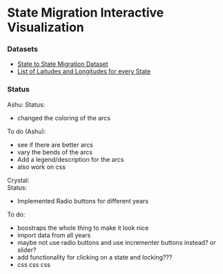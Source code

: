 # State Migration Interactive Visualization
### Datasets
- [State to State Migration Dataset](https://www.census.gov/data/tables/time-series/demo/geographic-mobility/state-to-state-migration.html)
- [List of Laitudes and Longitudes for every State](https://inkplant.com/code/state-latitudes-longitudes)

### Status
Ashu:
Status:
- changed the coloring of the arcs

To do (Ashu):   
- see if there are better arcs
- vary the bends of the arcs   
- Add a legend/description for the arcs
- also work on css

Crystal:   
Status:  
- Implemented Radio buttons for different years   

To do:   
- boostraps the whole thing to make it look nice
- import data from all years
- maybe not use radio buttons and use incrementer buttons instead? or slider?
- add functionality for clicking on a state and locking???
- css css css

